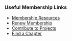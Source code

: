 ### Useful Membership Links
* [Membership Resources](#)
* [Renew Membership](#)
* [Contribute to Projects](#)
* [Find a Chapter](#)

